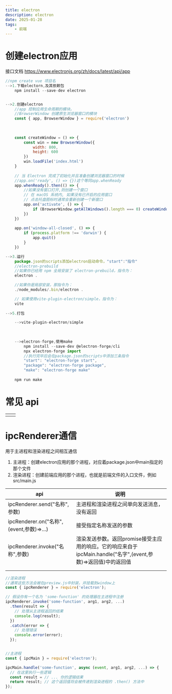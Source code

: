 ```yaml
---
title: electron
description: electron
date: 2025-01-28
tags:
	- 前端
---
```

# 创建electron应用
接口文档
	https://www.electronjs.org/zh/docs/latest/api/app

```javascript
//npm create vue 项目名
-->1.下载electorn,及其依赖包
	npm install --save-dev electron


-->2.创建electron
	//app 控制应用生命周期的模块。
	//BrowserWindow 创建原生浏览器窗口的模块
	const { app, BrowserWindow } = require('electron')
	
	
	
	const createWindow = () => {  
		const win = new BrowserWindow({  
			width: 800,  
			height: 600  
		})  
		win.loadFile('index.html')  
	}
	
	// 当 Electron 完成了初始化并且准备创建浏览器窗口的时候
	//app.on('ready', () => {})这个等同app.whenReady
	app.whenReady().then(() => {  
		//如果没有窗口打开,则创建一个窗口
		// 在 macOS 系统内, 如果没有已开启的应用窗口  
		// 点击托盘图标时通常会重新创建一个新窗口
		app.on('activate', () => {  
			if (BrowserWindow.getAllWindows().length === 0) createWindow()  
		})
	})
	
	app.on('window-all-closed', () => {  
		if (process.platform !== 'darwin') {  
			app.quit()  
		}
	})

-->3.运行
    package.json的scripts添加electron启动命令，"start":"指令"
    //electron-prebuild
	//如果你已经用 npm 全局安装了 electron-prebuild，指令为：
	electron .

	//如果你是局部安装，那指令为：
	./node_modules/.bin/electron .

    // 如果使用vite-plugin-electron/simple，指令为：
    vite
    
-->5.打包

	-->vite-plugin-electron/simple
			
		
		
	-->electron-forge,使用make
		npm install --save-dev @electron-forge/cli  
		npx electron-forge import
		//执行完毕后会在package.json的scripts中添加三条指令
		"start": "electron-forge start",  
		"package": "electron-forge package",  
		"make": "electron-forge make"
	
	npm run make
```
# 常见 api

|     |     |
| --- | --- |
|     |     |
# ipcRenderer通信
用于主进程和渲染进程之间相互通信
1. 主进程：创建electron应用的那个进程，对应着package.json中main指定的那个文件
2. 渲染进程：创建前端应用的那个进程，也就是前端文件的入口文件，例如src/main.js

| api                                | 说明                                                                        |
| ---------------------------------- | ------------------------------------------------------------------------- |
| ipcRenderer.send("名称",参数)          | 主进程和渲染进程之间单向发送消息，没有返回                                                     |
| ipcRenderer.on("名称",(event,参数)=>…) | 接受指定名称发送的参数                                                               |
| ipcRenderer.invoke("名称",参数)        | 渲染发送参数。返回promise接受主应用的响应。它的响应来自于ipcMain.handle("名字",(event,参数)=>返回值)中的返回值 |
|                                    |                                                                           |
|                                    |                                                                           |
```js
//渲染进程
//通常这些方法会被在preview.js中封装，并挂载到window上
const { ipcRenderer } = require('electron');

// 假设你有一个名为 'some-function' 的处理器在主进程中注册
ipcRenderer.invoke('some-function', arg1, arg2, ...)
  .then(result => {
    // 处理从主进程返回的结果
    console.log(result);
  })
  .catch(error => {
    // 处理错误
    console.error(error);
  });


//主进程
const { ipcMain } = require('electron');

ipcMain.handle('some-function', async (event, arg1, arg2, ...) => {
  // 在这里执行一些逻辑
  const result = // ... 你的逻辑结果
  return result; // 这个返回值将会被传递到渲染进程的 .then() 方法中
});

```
